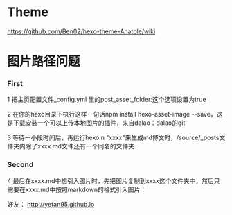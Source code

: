 # Theme

https://github.com/Ben02/hexo-theme-Anatole/wiki

# 图片路径问题

### First
1 把主页配置文件_config.yml 里的post_asset_folder:这个选项设置为true

2 在你的hexo目录下执行这样一句话npm install hexo-asset-image --save，这是下载安装一个可以上传本地图片的插件，来自dalao：dalao的git

3 等待一小段时间后，再运行hexo n "xxxx"来生成md博文时，/source/_posts文件夹内除了xxxx.md文件还有一个同名的文件夹

### Second
4 最后在xxxx.md中想引入图片时，先把图片复制到xxxx这个文件夹中，然后只需要在xxxx.md中按照markdown的格式引入图片：


好友：
http://yefan95.github.io